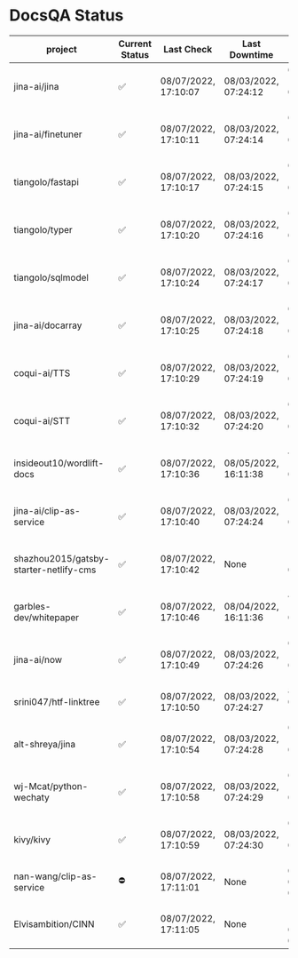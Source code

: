 # DocsQA Status

|               project                |Current Status|     Last Check     |   Last Downtime    |              % Uptime              |
|--------------------------------------|--------------|--------------------|--------------------|------------------------------------|
|jina-ai/jina                          |✅            |08/07/2022, 17:10:07|08/03/2022, 07:24:12|693.033 (since 07/29/2022, 16:38:18)|
|jina-ai/finetuner                     |✅            |08/07/2022, 17:10:11|08/03/2022, 07:24:14|692.054 (since 07/29/2022, 16:38:18)|
|tiangolo/fastapi                      |✅            |08/07/2022, 17:10:17|08/03/2022, 07:24:15|690.516 (since 07/29/2022, 16:38:18)|
|tiangolo/typer                        |✅            |08/07/2022, 17:10:20|08/03/2022, 07:24:16|689.698 (since 07/29/2022, 16:38:18)|
|tiangolo/sqlmodel                     |✅            |08/07/2022, 17:10:24|08/03/2022, 07:24:17|688.935 (since 07/29/2022, 16:38:18)|
|jina-ai/docarray                      |✅            |08/07/2022, 17:10:25|08/03/2022, 07:24:18|688.324 (since 07/29/2022, 16:38:18)|
|coqui-ai/TTS                          |✅            |08/07/2022, 17:10:29|08/03/2022, 07:24:19|687.565 (since 07/29/2022, 16:38:18)|
|coqui-ai/STT                          |✅            |08/07/2022, 17:10:32|08/03/2022, 07:24:20|686.453 (since 07/29/2022, 16:38:18)|
|insideout10/wordlift-docs             |✅            |08/07/2022, 17:10:36|08/05/2022, 16:11:38|497.161 (since 07/29/2022, 16:38:18)|
|jina-ai/clip-as-service               |✅            |08/07/2022, 17:10:40|08/03/2022, 07:24:24|684.449 (since 07/29/2022, 16:38:18)|
|shazhou2015/gatsby-starter-netlify-cms|✅            |08/07/2022, 17:10:42|None                |100.000 (since 08/03/2022, 10:30:18)|
|garbles-dev/whitepaper                |✅            |08/07/2022, 17:10:46|08/04/2022, 16:11:36|496.970 (since 07/29/2022, 16:38:18)|
|jina-ai/now                           |✅            |08/07/2022, 17:10:49|08/03/2022, 07:24:26|681.958 (since 07/29/2022, 16:38:18)|
|srini047/htf-linktree                 |✅            |08/07/2022, 17:10:50|08/03/2022, 07:24:27|8.125 (since 07/31/2022, 18:29:28)  |
|alt-shreya/jina                       |✅            |08/07/2022, 17:10:54|08/03/2022, 07:24:28|680.624 (since 07/29/2022, 16:38:18)|
|wj-Mcat/python-wechaty                |✅            |08/07/2022, 17:10:58|08/03/2022, 07:24:29|679.592 (since 07/29/2022, 16:38:18)|
|kivy/kivy                             |✅            |08/07/2022, 17:10:59|08/03/2022, 07:24:30|679.347 (since 07/29/2022, 16:38:18)|
|nan-wang/clip-as-service              |⛔️           |08/07/2022, 17:11:01|None                |0.000 (since 08/04/2022, 05:17:56)  |
|Elvisambition/CINN                    |✅            |08/07/2022, 17:11:05|None                |100.000 (since 08/04/2022, 07:09:50)|
